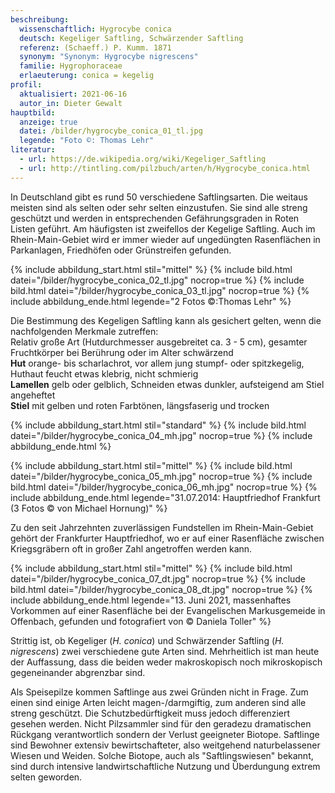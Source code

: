 ```yaml
---
beschreibung:
  wissenschaftlich: Hygrocybe conica
  deutsch: Kegeliger Saftling, Schwärzender Saftling
  referenz: (Schaeff.) P. Kumm. 1871
  synonym: "Synonym: Hygrocybe nigrescens"
  familie: Hygrophoraceae
  erlaeuterung: conica = kegelig
profil:
  aktualisiert: 2021-06-16
  autor_in: Dieter Gewalt
hauptbild:
  anzeige: true
  datei: /bilder/hygrocybe_conica_01_tl.jpg
  legende: "Foto ©: Thomas Lehr"
literatur:
  - url: https://de.wikipedia.org/wiki/Kegeliger_Saftling
  - url: http://tintling.com/pilzbuch/arten/h/Hygrocybe_conica.html
---
```

In Deutschland gibt es rund 50 verschiedene Saftlingsarten. Die weitaus meisten sind als selten oder sehr selten einzustufen. Sie sind alle streng geschützt und werden in entsprechenden Gefährungsgraden in Roten Listen geführt. Am häufigsten ist zweifellos der Kegelige Saftling. Auch im Rhein-Main-Gebiet wird er immer wieder auf ungedüngten Rasenflächen in Parkanlagen, Friedhöfen oder Grünstreifen gefunden.

{% include abbildung_start.html stil="mittel" %}
{% include bild.html datei="/bilder/hygrocybe_conica_02_tl.jpg" nocrop=true %}
{% include bild.html datei="/bilder/hygrocybe_conica_03_tl.jpg" nocrop=true %}
{% include abbildung_ende.html legende="2 Fotos ©:Thomas Lehr" %}

Die Bestimmung des Kegeligen Saftling kann als gesichert gelten, wenn die nachfolgenden Merkmale zutreffen:\
Relativ große Art (Hutdurchmesser ausgebreitet ca. 3 - 5 cm), gesamter Fruchtkörper bei Berührung oder im Alter schwärzend\
**Hut** orange- bis scharlachrot, vor allem jung stumpf- oder spitzkegelig, Huthaut feucht etwas klebrig, nicht schmierig\
**Lamellen** gelb oder gelblich, Schneiden etwas dunkler, aufsteigend am Stiel angeheftet\
**Stiel** mit gelben und roten Farbtönen, längsfaserig und trocken

{% include abbildung_start.html stil="standard" %}
{% include bild.html datei="/bilder/hygrocybe_conica_04_mh.jpg" nocrop=true %}
{% include abbildung_ende.html %}

{% include abbildung_start.html stil="mittel" %}
{% include bild.html datei="/bilder/hygrocybe_conica_05_mh.jpg" nocrop=true %}
{% include bild.html datei="/bilder/hygrocybe_conica_06_mh.jpg" nocrop=true %}
{% include abbildung_ende.html legende="31.07.2014: Hauptfriedhof Frankfurt (3 Fotos © von Michael Hornung)" %}

Zu den seit Jahrzehnten zuverlässigen Fundstellen im Rhein-Main-Gebiet gehört der Frankfurter Hauptfriedhof, wo er auf einer Rasenfläche zwischen Kriegsgräbern oft in großer Zahl angetroffen werden kann.

{% include abbildung_start.html stil="mittel" %}
{% include bild.html datei="/bilder/hygrocybe_conica_07_dt.jpg" nocrop=true %}
{% include bild.html datei="/bilder/hygrocybe_conica_08_dt.jpg" nocrop=true %}
{% include abbildung_ende.html legende="13. Juni 2021, massenhaftes Vorkommen auf einer Rasenfläche bei der Evangelischen Markusgemeide in Offenbach, gefunden und fotografiert von © Daniela Toller" %}

Strittig ist, ob Kegeliger (*H. conica*) und Schwärzender Saftling (*H. nigrescens*) zwei verschiedene gute Arten sind. Mehrheitlich ist man heute der Auffassung, dass die beiden weder makroskopisch noch mikroskopisch gegeneinander abgrenzbar sind.  

Als Speisepilze kommen Saftlinge aus zwei Gründen nicht in Frage. Zum einen sind einige Arten leicht magen-/darmgiftig, zum anderen sind alle streng geschützt. Die Schutzbedürftigkeit muss jedoch differenziert gesehen werden. Nicht Pilzsammler sind für den geradezu dramatischen Rückgang verantwortlich sondern der Verlust geeigneter Biotope. Saftlinge sind Bewohner extensiv bewirtschafteter, also weitgehend naturbelassener Wiesen und Weiden. Solche Biotope, auch als "Saftlingswiesen" bekannt, sind durch intensive landwirtschaftliche Nutzung und Überdungung extrem selten geworden.